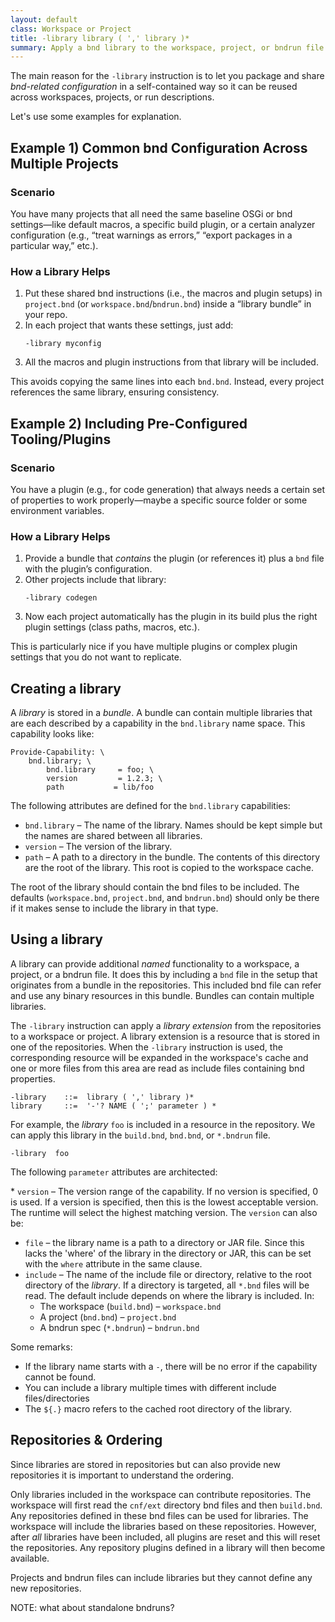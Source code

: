 ```yaml
---
layout: default
class: Workspace or Project
title: -library library ( ',' library )*
summary: Apply a bnd library to the workspace, project, or bndrun file
---
```


The main reason for the `-library` instruction is to let you package and share *bnd-related configuration* in a self-contained way so it can be reused across workspaces, projects, or run descriptions.

Let's use some examples for explanation.

## Example 1) Common bnd Configuration Across Multiple Projects

### Scenario

You have many projects that all need the same baseline OSGi or bnd settings—like default macros, a specific build plugin, or a certain analyzer configuration (e.g., “treat warnings as errors,” “export packages in a particular way,” etc.).

### How a Library Helps

1. Put these shared bnd instructions (i.e., the macros and plugin setups) in `project.bnd` (or `workspace.bnd`/`bndrun.bnd`) inside a “library bundle” in your repo.  
2. In each project that wants these settings, just add:
   ```
   -library myconfig
   ```
3. All the macros and plugin instructions from that library will be included.  

This avoids copying the same lines into each `bnd.bnd`. Instead, every project references the same library, ensuring consistency.


## Example 2) Including Pre-Configured Tooling/Plugins

### Scenario
You have a plugin (e.g., for code generation) that always needs a certain set of properties to work properly—maybe a specific source folder or some environment variables.

### How a Library Helps
1. Provide a bundle that *contains* the plugin (or references it) plus a `bnd` file with the plugin’s configuration.  
2. Other projects include that library:
   ```
   -library codegen
   ```
3. Now each project automatically has the plugin in its build plus the right plugin settings (class paths, macros, etc.).  

This is particularly nice if you have multiple plugins or complex plugin settings that you do not want to replicate.


## Creating a library

A _library_ is stored in a _bundle_. A bundle can contain multiple libraries that are each described by a
capability in the `bnd.library` name space. This capability looks like:

    Provide-Capability: \
        bnd.library; \
            bnd.library     = foo; \
            version         = 1.2.3; \
            path           = lib/foo 

The following attributes are defined for the `bnd.library` capabilities:

* `bnd.library` – The name of the library. Names should be kept simple but the names are shared between all libraries. 
* `version` – The version of the library.
* `path` – A path to a directory in the bundle. The contents of this directory are the root of the library. This root
  is copied to the workspace cache.

The root of the library should contain the bnd files to be included. The defaults (`workspace.bnd`, `project.bnd`, and 
`bndrun.bnd`) should only be there if it makes sense to include the library in that type.



## Using a library

A library can provide additional _named_ functionality to a workspace, a project, or a bndrun file. It does this by
including a `bnd` file in the setup that originates from a bundle in the repositories. This included bnd file
can refer and use any binary resources in this bundle.   Bundles can contain multiple libraries.

The `-library` instruction can apply a _library extension_ from the repositories to a workspace or project. A library
extension is a resource that is stored in one of the repositories. When the `-library` instruction is used, the corresponding resource
will be expanded in the workspace's cache and one or more files from this area are read as include files containing
bnd properties.

    -library    ::=  library ( ',' library )*
    library     ::=  '-'? NAME ( ';' parameter ) *        

For example, the _library_ `foo` is included in a resource in the repository. We can apply this library in the 
`build.bnd`, `bnd.bnd`, or `*.bndrun` file. 

    -library  foo

The following `parameter` attributes are architected:

* `version` – The version range of the capability. If no version is specified, 0 is used. If a version is specified, then
  this is the lowest acceptable version. The runtime will select the highest matching version. The `version` can also be:
  * `file` – the library name is a path to a directory or JAR file. Since this lacks the 'where' of the library in the
    directory or JAR, this can be set with the `where` attribute in the same clause.
* `include` – The name of the include file or directory, relative to the root directory of the _library_. If a directory 
  is targeted, all `*.bnd` files will be read. The default include depends on where the library is included. In:
   * The workspace (`build.bnd`) – `workspace.bnd` 
   * A project (`bnd.bnd`) – `project.bnd`
   * A bndrun spec (`*.bndrun`) – `bndrun.bnd` 

Some remarks:

* If the library name starts with a `-`, there will be no error if the capability cannot be found.
* You can include a library multiple times with different include files/directories
* The `${.}` macro refers to the cached root directory of the library.

## Repositories & Ordering

Since libraries are stored in repositories but can also provide new repositories it is important to 
understand the ordering.

Only libraries included in the workspace can contribute repositories. The workspace will first read the `cnf/ext`
directory bnd files and then `build.bnd`. Any repositories defined in these bnd files can be used for libraries.
The workspace will include the libraries based on these repositories. However, after _all_ libraries have
been included, all plugins are reset and this will reset the repositories. Any repository plugins defined
in a library will then become available.

Projects and bndrun files can include libraries but they cannot define any new repositories. 

NOTE: what about standalone bndruns? 

